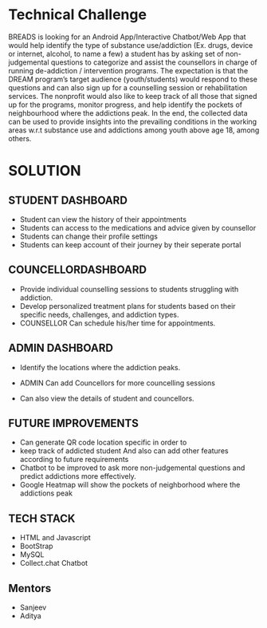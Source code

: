 # Technical Challenge

BREADS is looking for an Android App/Interactive Chatbot/Web App that would help identify the type of substance use/addiction (Ex. drugs, device or internet, alcohol, to name a few) a student has by asking set of non-judgemental questions to categorize and assist the counsellors in charge of running de-addiction / intervention programs. The expectation is that the DREAM program’s target audience (youth/students) would respond to these questions and can also sign up for a counselling session or rehabilitation services. The nonprofit would also like to keep track of all those that signed up for the programs, monitor progress, and help identify the pockets of neighbourhood where the addictions peak. In the end, the collected data can be used to provide insights into the prevailing 
conditions in the working areas w.r.t substance use and addictions among youth above age 18, among others.

# SOLUTION

## STUDENT DASHBOARD
- Student can view the history of their appointments
- Students can access to the medications and advice given by counsellor
- Students can change their profile settings
- Students can keep account of their journey by their seperate portal

## COUNCELLORDASHBOARD

- Provide individual counselling sessions to students struggling with addiction.
- Develop personalized treatment plans for students based on their specific needs, challenges, and addiction types.
- COUNSELLOR Can schedule his/her time for appointments.

## ADMIN DASHBOARD

- Identify the locations where the addiction peaks.
- ADMIN Can add Councellors for more councelling sessions

- Can also view the details of student and councellors.

## FUTURE IMPROVEMENTS
- Can generate QR code location specific in order to
- keep track of addicted student And also can add other features according to future requirements
- Chatbot to be improved to ask more non-judgemental questions and predict addictions more effectively.
- Google Heatmap will show the pockets of neighborhood where the addictions peak


## TECH STACK

- HTML and Javascript
- BootStrap
- MySQL
- Collect.chat Chatbot

## Mentors 

- Sanjeev
- Aditya
